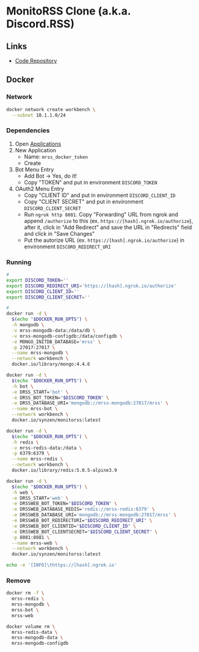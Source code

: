 # MonitoRSS Clone (a.k.a. Discord.RSS)

## Links

- [Code Repository](https://github.com/synzen/MonitoRSS-Clone)

## Docker

### Network

```sh
docker network create workbench \
  --subnet 10.1.1.0/24
```

### Dependencies

1. Open [Applications](https://discord.com/developers/applications/)
2. New Application
   - Name: `mrss_docker_token`
   - Create
3. Bot Menu Entry
   - Add Bot -> Yes, do it!
   - Copy "TOKEN" and put in environment `DISCORD_TOKEN`
4. OAuth2 Menu Entry
   - Copy "CLIENT ID" and put in environment `DISCORD_CLIENT_ID`
   - Copy "CLIENT SECRET" and put in environment `DISCORD_CLIENT_SECRET`
   - Run `ngrok http 8081`. Copy "Forwarding" URL from ngrok and append `/authorize` to this (ex. `https://[hash].ngrok.io/authorize`), after it, click in "Add Redirect" and save the URL in "Redirects" field and click in "Save Changes"
   - Put the autorize URL (ex. `https://[hash].ngrok.io/authorize`) in environment `DISCORD_REDIRECT_URI`

### Running

```sh
#
export DISCORD_TOKEN=''
export DISCORD_REDIRECT_URI='https://[hash].ngrok.io/authorize'
export DISCORD_CLIENT_ID=''
export DISCORD_CLIENT_SECRET=''

#
docker run -d \
  $(echo "$DOCKER_RUN_OPTS") \
  -h mongodb \
  -v mrss-mongodb-data:/data/db \
  -v mrss-mongodb-configdb:/data/configdb \
  -e MONGO_INITDB_DATABASE='mrss' \
  -p 27017:27017 \
  --name mrss-mongodb \
  --network workbench \
  docker.io/library/mongo:4.4.6

docker run -d \
  $(echo "$DOCKER_RUN_OPTS") \
  -h bot \
  -e DRSS_START='bot' \
  -e DRSS_BOT_TOKEN="$DISCORD_TOKEN" \
  -e DRSS_DATABASE_URI='mongodb://mrss-mongodb:27017/mrss' \
  --name mrss-bot \
  --network workbench \
  docker.io/synzen/monitorss:latest

docker run -d \
  $(echo "$DOCKER_RUN_OPTS") \
  -h redis \
  -v mrss-redis-data:/data \
  -p 6379:6379 \
  --name mrss-redis \
  --network workbench \
  docker.io/library/redis:5.0.5-alpine3.9

docker run -d \
  $(echo "$DOCKER_RUN_OPTS") \
  -h web \
  -e DRSS_START='web' \
  -e DRSSWEB_BOT_TOKEN="$DISCORD_TOKEN" \
  -e DRSSWEB_DATABASE_REDIS='redis://mrss-redis:6379' \
  -e DRSSWEB_DATABASE_URI='mongodb://mrss-mongodb:27017/mrss' \
  -e DRSSWEB_BOT_REDIRECTURI="$DISCORD_REDIRECT_URI" \
  -e DRSSWEB_BOT_CLIENTID="$DISCORD_CLIENT_ID" \
  -e DRSSWEB_BOT_CLIENTSECRET="$DISCORD_CLIENT_SECRET" \
  -p 8081:8081 \
  --name mrss-web \
  --network workbench \
  docker.io/synzen/monitorss:latest
```

```sh
echo -e '[INFO]\thttps://[hash].ngrok.io'
```

### Remove

```sh
docker rm -f \
  mrss-redis \
  mrss-mongodb \
  mrss-bot \
  mrss-web

docker volume rm \
  mrss-redis-data \
  mrss-mongodb-data \
  mrss-mongodb-configdb
```
